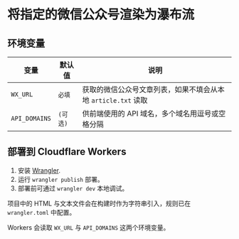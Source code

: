 # 将指定的微信公众号渲染为瀑布流

## 环境变量

| 变量 | 默认值 | 说明 |
| --- | --- | --- |
| `WX_URL` | `必填` | 获取的微信公众号文章列表，如果不填会从本地 `article.txt` 读取 |
| `API_DOMAINS` | `(可选)` | 供前端使用的 API 域名，多个域名用逗号或空格分隔 |

## 部署到 Cloudflare Workers

1. 安装 [Wrangler](https://developers.cloudflare.com/workers/wrangler/).
2. 运行 `wrangler publish` 部署。
3. 部署前可通过 `wrangler dev` 本地调试。

项目中的 HTML 与文本文件会在构建时作为字符串引入，规则已在 `wrangler.toml` 中配置。

Workers 会读取 `WX_URL` 与 `API_DOMAINS` 这两个环境变量。

